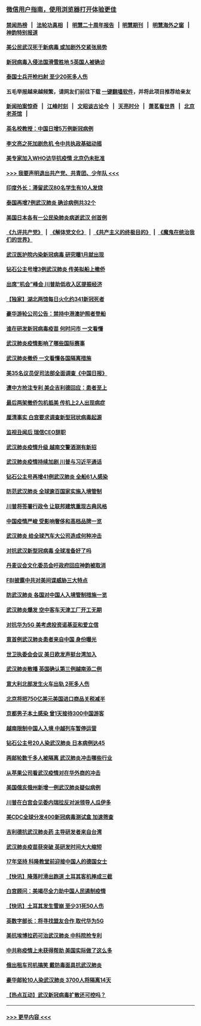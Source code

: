 ### [微信用户指南，使用浏览器打开体验更佳](https://github.com/gfw-breaker/banned-news1/blob/master/indexes/wechat-guide.md?t=0)
#### [禁闻热榜](热点新闻.md?t=0)  &nbsp;&nbsp;|&nbsp;&nbsp; [法轮功真相](https://github.com/gfw-breaker/truth/blob/master/README.md?t=0) &nbsp;&nbsp;|&nbsp;&nbsp; [明慧二十周年报告](https://github.com/gfw-breaker/mh-reports/blob/master/README.md?t=0) &nbsp;&nbsp;|&nbsp;&nbsp;[明慧期刊](https://github.com/gfw-breaker/mh-qikan) &nbsp;&nbsp;|&nbsp;&nbsp; [明慧海外之窗](https://github.com/gfw-breaker/mh-news/blob/master/README.md?t=0) &nbsp;&nbsp;|&nbsp;&nbsp; [神韵特别报道](https://github.com/gfw-breaker/mh-news/blob/master/shenyun.md?t=0)
#### [美公民武汉死于新病毒 或加剧外交紧张局势](../pages/nsc418/n11854331.md?t=02091155) 
#### [新冠病毒入侵法国滑雪胜地 5英国人被确诊](../pages/nsc418/n11854307.md?t=02091155) 
#### [泰国士兵开枪扫射 至少20死多人伤](../pages/nsc418/n11854276.md?t=02091155) 
#### 五毛举报越来越频繁，请网友们前往下载 [一键翻墙软件](https://github.com/gfw-breaker/ssr-accounts)，并将此项目推荐给亲友
#### [新闻拍案惊奇](https://github.com/gfw-breaker/banned-news1/blob/master/pages/link4.md) &nbsp;&nbsp;|&nbsp;&nbsp; [江峰时刻](https://github.com/gfw-breaker/banned-news1/blob/master/pages/link4.md) &nbsp;&nbsp;|&nbsp;&nbsp; [文昭谈古论今](https://github.com/gfw-breaker/banned-news1/blob/master/pages/link4.md) &nbsp;&nbsp;|&nbsp;&nbsp; [天亮时分](https://github.com/gfw-breaker/banned-news1/blob/master/pages/link4.md) &nbsp;&nbsp;|&nbsp;&nbsp; [萧茗看世界](https://github.com/gfw-breaker/banned-news1/blob/master/pages/link4.md) &nbsp;&nbsp;|&nbsp;&nbsp; [北京老茶馆](https://github.com/gfw-breaker/banned-news1/blob/master/pages/link4.md) &nbsp;&nbsp;|&nbsp;&nbsp; 
#### [英名校教授：中国日增5万例新冠病例](../pages/nsc418/n11854174.md?t=02091155) 
#### [李文亮之死加剧危机 令中共执政基础动摇](../pages/nsc418/n11854003.md?t=02091155) 
#### [美专家加入WHO访华抗疫情 北京仍未批准](../pages/nsc418/n11854043.md?t=02091155) 
#### [>>> 我要声明退出共产党、共青团、少年队 <<<](https://github.com/begood0513/goodnews/blob/master/quit/letter.md) 
#### [印度外长：滞留武汉80名学生有10人发烧](../pages/nsc418/n11853821.md?t=02091155) 
#### [泰国再增7例武汉肺炎 确诊病例共32个](../pages/nsc418/n11853808.md?t=02091155) 
#### [美国日本各有一公民染肺炎病逝武汉 创首例](../pages/nsc418/n11853509.md?t=02091155) 
#### [《九评共产党》](https://github.com/begood0513/9ping.md/blob/master/README.md) &nbsp;|&nbsp; [《解体党文化》](../../../../jtdwh.md/blob/master/README.md)  &nbsp;|&nbsp; [《共产主义的终极目的》](../../../../gczydzjmd.md/blob/master/README.md) &nbsp;|&nbsp; [《魔鬼在统治我们的世界》](../../../../mgztzwmdsj.md/blob/master/README.md) 
#### [武汉医护院内染新冠病毒 研究曝1月就出现](../pages/nsc418/n11852928.md?t=02091155) 
#### [钻石公主号增3例武汉肺炎 传美拟船上撤侨](../pages/nsc418/n11853240.md?t=02091155) 
#### [出席“机会”峰会 川普助低收入区提振经济](../pages/nsc418/n11853232.md?t=02091155) 
#### [【独家】湖北两馆每日火化约341新冠死者](../pages/nsc418/n11845444.md?t=02091155) 
#### [豪华游轮公司公告：禁持中港澳护照者登船](../pages/nsc418/n11852761.md?t=02091155) 
#### [谁在研发新冠病毒疫苗 何时问市 一文看懂](../pages/nsc418/n11852840.md?t=02091155) 
#### [武汉肺炎疫情影响了哪些国际赛事](../pages/nsc418/n11852441.md?t=02091155) 
#### [武汉肺炎撤侨 一文看懂各国隔离措施](../pages/nsc418/n11844216.md?t=02091155) 
#### [美35名议员促司法部全面调查《中国日报》](../pages/nsc418/n11852435.md?t=02091155) 
#### [遭中方抢注专利 美企吉利德回应：患者至上](../pages/nsc418/n11852037.md?t=02091155) 
#### [最后两架撤侨包机抵美 传机上2人出现病症](../pages/nsc418/n11852173.md?t=02091155) 
#### [厘清事实 白宫要求调查新型冠状病毒起源](../pages/nsc418/n11852106.md?t=02091155) 
#### [监视丑闻后 瑞信CEO辞职](../pages/nsc418/n11852127.md?t=02091155) 
#### [武汉肺炎疫情升级 越南交警酒测有新招](../pages/nsc418/n11851632.md?t=02091155) 
#### [武汉肺炎疫情持续加剧 川普与习近平通话](../pages/nsc418/n11851613.md?t=02091155) 
#### [钻石公主号再增41例武汉肺炎 全船61人感染](../pages/nsc418/n11850401.md?t=02091155) 
#### [防范武汉肺炎 全球逾百国家实施入境管制](../pages/nsc418/n11850557.md?t=02091155) 
#### [川普将签署行政令 让联邦建筑重现古典风格](../pages/nsc418/n11850654.md?t=02091155) 
#### [中国疫情严峻 受影响奢侈和高档品牌一览](../pages/nsc418/n11850319.md?t=02091155) 
#### [武汉肺炎 给全球汽车大公司造成何种冲击](../pages/nsc418/n11850056.md?t=02091155) 
#### [对抗武汉新型冠病毒 全球准备好了吗](../pages/nsc418/n11850142.md?t=02091155) 
#### [丹麦议会文化委员会吁政府回应神韵被取消](../pages/nsc418/n11849312.md?t=02091155) 
#### [FBI披露中共对美间谍威胁三大特点](../pages/nsc418/n11849700.md?t=02091155) 
#### [防武汉肺炎 各国对中国人入境管制措施一览](../pages/nsc418/n11838726.md?t=02091155) 
#### [武汉肺炎爆发 空中客车天津工厂开工无期](../pages/nsc418/n11849634.md?t=02091155) 
#### [对抗华为5G 美考虑投资诺基亚和爱立信](../pages/nsc418/n11849510.md?t=02091155) 
#### [意首例武汉肺炎患者来自中国 身份曝光](../pages/nsc418/n11849454.md?t=02091155) 
#### [世卫执委会会议 美日欧发声挺台湾加入](../pages/nsc418/n11849433.md?t=02091155) 
#### [武汉肺炎散播 英国确认第三例越南添二例](../pages/nsc418/n11849439.md?t=02091155) 
#### [意大利北部发生火车出轨 2死多人伤](../pages/nsc418/n11848999.md?t=02091155) 
#### [北京将把750亿美元美国进口商品关税减半](../pages/nsc418/n11848896.md?t=02091155) 
#### [京都男子本土感染 曾1天接待300中国游客](../pages/nsc418/n11848641.md?t=02091155) 
#### [越南限制中国人入境 中越列车暂停运营](../pages/nsc418/n11847844.md?t=02091155) 
#### [钻石公主号20人染武汉肺炎 日本病例达45](../pages/nsc418/n11847823.md?t=02091155) 
#### [两邮轮数千多人被隔离 武汉肺炎冲击哪些行业](../pages/nsc418/n11847456.md?t=02091155) 
#### [从苹果公司看武汉疫情对在华外商的冲击](../pages/nsc418/n11847586.md?t=02091155) 
#### [美国俄亥俄州新增一例武汉肺炎疑似病例](../pages/nsc418/n11847714.md?t=02091155) 
#### [川普在白宫会见委内瑞拉反对派领导人瓜伊多](../pages/nsc418/n11847391.md?t=02091155) 
#### [美CDC全球分发400新冠病毒测试盒 加速筛查](../pages/nsc418/n11847260.md?t=02091155) 
#### [吉利德抗武汉肺炎药 主导研发者来自台湾](../pages/nsc418/n11847064.md?t=02091155) 
#### [武汉肺炎疫苗获突破 英研发时间大大缩短](../pages/nsc418/n11846915.md?t=02091155) 
#### [17年坚持 科隆教堂前迎接中国人的德国女士](../pages/nsc418/n11846781.md?t=02091155) 
#### [【快讯】降落时滑出跑道 土耳其客机摔成三截](../pages/nsc418/n11847021.md?t=02091155) 
#### [白宫顾问：美竭尽全力助中国人民遏制疫情](../pages/nsc418/n11846756.md?t=02091155) 
#### [【快讯】土耳其发生雪崩 至少31死50人伤](../pages/nsc418/n11846680.md?t=02091155) 
#### [英数字部长：将寻找盟友合作 取代华为5G](../pages/nsc418/n11846485.md?t=02091155) 
#### [美抗埃博拉药可治武汉肺炎 中科院抢专利](../pages/nsc418/n11846409.md?t=02091155) 
#### [中共称疫情上未获得帮助 美国实际做了这么多](../pages/nsc418/n11846008.md?t=02091155) 
#### [俄出租车司机搞笑 戴防毒面具抗武汉肺炎](../pages/nsc418/n11845703.md?t=02091155) 
#### [豪华邮轮10人染武汉肺炎 3700人将隔离14天](../pages/nsc418/n11845543.md?t=02091155) 
#### [【热点互动】武汉新冠病毒扩散还可控吗？](../pages/nsc418/n11844750.md?t=02091155) 

----
#### [ >>> 更早内容 <<< ](../indexes/nsc418-earlier.md)
